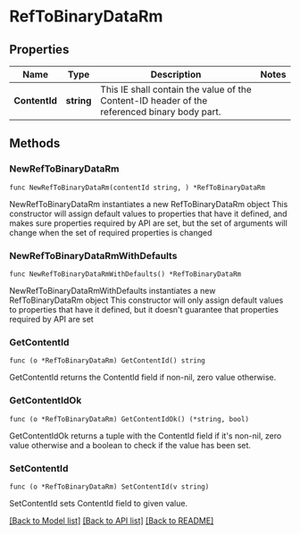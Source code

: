 # RefToBinaryDataRm

## Properties

Name | Type | Description | Notes
------------ | ------------- | ------------- | -------------
**ContentId** | **string** | This IE shall contain the value of the Content-ID header of the referenced binary body part.  | 

## Methods

### NewRefToBinaryDataRm

`func NewRefToBinaryDataRm(contentId string, ) *RefToBinaryDataRm`

NewRefToBinaryDataRm instantiates a new RefToBinaryDataRm object
This constructor will assign default values to properties that have it defined,
and makes sure properties required by API are set, but the set of arguments
will change when the set of required properties is changed

### NewRefToBinaryDataRmWithDefaults

`func NewRefToBinaryDataRmWithDefaults() *RefToBinaryDataRm`

NewRefToBinaryDataRmWithDefaults instantiates a new RefToBinaryDataRm object
This constructor will only assign default values to properties that have it defined,
but it doesn't guarantee that properties required by API are set

### GetContentId

`func (o *RefToBinaryDataRm) GetContentId() string`

GetContentId returns the ContentId field if non-nil, zero value otherwise.

### GetContentIdOk

`func (o *RefToBinaryDataRm) GetContentIdOk() (*string, bool)`

GetContentIdOk returns a tuple with the ContentId field if it's non-nil, zero value otherwise
and a boolean to check if the value has been set.

### SetContentId

`func (o *RefToBinaryDataRm) SetContentId(v string)`

SetContentId sets ContentId field to given value.



[[Back to Model list]](../README.md#documentation-for-models) [[Back to API list]](../README.md#documentation-for-api-endpoints) [[Back to README]](../README.md)


